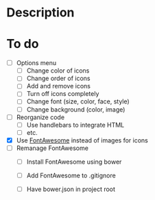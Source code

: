 # Description


# To do
- [ ] Options menu
	- [ ] Change color of icons
	- [ ] Change order of icons
	- [ ] Add and remove icons
	- [ ] Turn off icons completely
	- [ ] Change font (size, color, face, style)
	- [ ] Change background (color, image)
- [ ] Reorganize code 
	- [ ] Use handlebars to integrate HTML
	- [ ] etc.
- [x] Use [FontAwesome](http://fontawesome.io) instead of images for icons
- [ ] Remanage FontAwesome
	- [ ] Install FontAwesome using bower
	- [ ] Add FontAwesome to .gitignore
	- [ ] Have bower.json in project root

